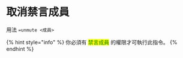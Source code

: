 # 取消禁言成員

用法 `=unmute <成員>`

{% hint style="info" %}
你必須有 <mark style="color:green;">禁言成員</mark> 的權限才可執行此指令。
{% endhint %}
